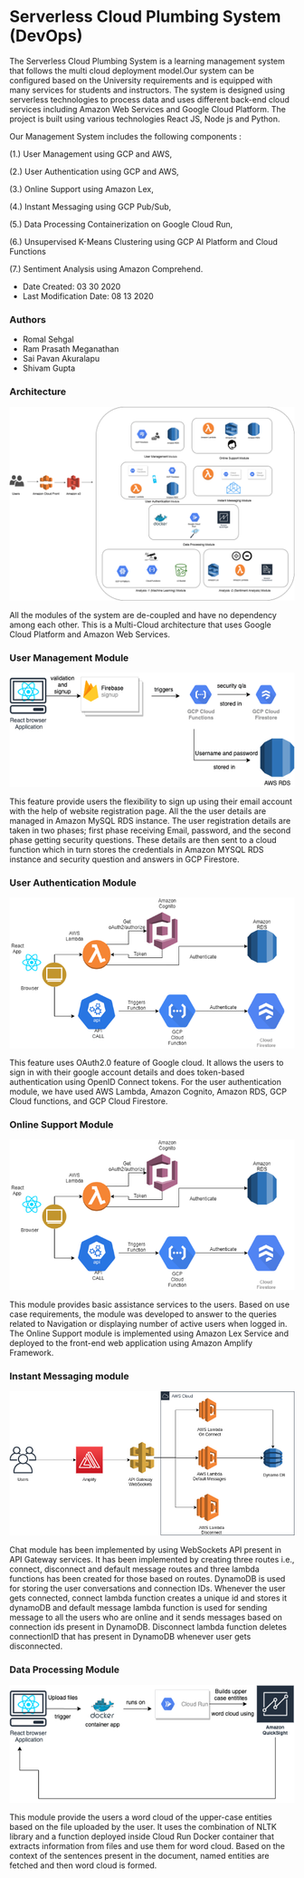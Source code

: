 # Serverless Cloud Plumbing System (DevOps) 

The Serverless Cloud Plumbing System is a learning management system that follows the multi cloud deployment model.Our system can be configured based on the University requirements and is equipped with many services for students and instructors. The system is designed using serverless technologies to process data and uses different back-end cloud services including Amazon Web Services and Google Cloud Platform. The project is built using various technologies React JS, Node js and Python.   

Our Management System includes the following components :
   
(1.) User Management using GCP and AWS, 

(2.) User Authentication using GCP and AWS,  

(3.) Online Support using Amazon Lex,  

(4.) Instant Messaging using GCP Pub/Sub,  

(5.) Data Processing Containerization on Google Cloud Run,  

(6.) Unsupervised K-Means Clustering using GCP AI Platform and Cloud Functions

(7.) Sentiment Analysis using Amazon Comprehend. 


* Date Created: 03 30 2020
* Last Modification Date: 08 13 2020

### Authors

* Romal Sehgal 
* Ram Prasath Meganathan 
* Sai Pavan Akuralapu 
* Shivam Gupta


### Architecture 

![alt text](https://github.com/sehgalromal/Serverless-Cloud-Plumbing-System/blob/master/Architecture_Screenshots/Overall_Architecture.png)

All the modules of the system are de-coupled and have no dependency among each other. This is a Multi-Cloud architecture that uses Google Cloud Platform and Amazon Web Services. 


### User Management Module 

![alt text](https://github.com/sehgalromal/Serverless-Cloud-Plumbing-System/blob/master/Architecture_Screenshots/signup.png)


This feature provide users the flexibility to sign up using their email account with the help of website registration page. All the the user details are managed in Amazon MySQL RDS instance. The user registration details are taken in two phases; first phase receiving Email, password, and the second phase getting security questions. These details are then sent to a cloud function which in turn stores the credentials in Amazon MYSQL RDS instance and security question and answers in GCP Firestore. 


### User Authentication Module 

![alt text](https://github.com/sehgalromal/Serverless-Cloud-Plumbing-System/blob/master/Architecture_Screenshots/image18.png)
	   
This feature uses OAuth2.0 feature of Google cloud. It allows the users to sign in with their google account details and does token-based authentication using OpenID Connect tokens. For the user authentication module, we have used AWS Lambda, Amazon Cognito, Amazon RDS, GCP Cloud functions, and GCP Cloud Firestore.  

### Online Support Module 

![alt text](https://github.com/sehgalromal/Serverless-Cloud-Plumbing-System/blob/master/Architecture_Screenshots/image18.png)

This module provides basic assistance services to the users. Based on use case requirements, the module was developed to answer to the queries related to Navigation or displaying number of active users when logged in. The Online Support module is implemented using Amazon Lex Service and deployed to the front-end web application using Amazon Amplify Framework. 


### Instant Messaging module 

![alt text](https://github.com/sehgalromal/Serverless-Cloud-Plumbing-System/blob/master/Architecture_Screenshots/image40.png)


Chat module has been implemented by using WebSockets API present in API Gateway services. It has been implemented by creating three routes i.e., connect, disconnect and default message routes and three lambda functions has been created for those based on routes. DynamoDB is used for storing the user conversations and connection IDs. Whenever the user gets connected, connect lambda function creates a unique id and stores it dynamoDB and default message lambda function is used for sending message to all the users who are online and it sends messages based on connection ids present in DynamoDB. Disconnect lambda function deletes connectionID that has  present in DynamoDB whenever user gets disconnected. 


### Data Processing Module 

![alt text](https://github.com/sehgalromal/Serverless-Cloud-Plumbing-System/blob/master/Architecture_Screenshots/image50.png)

This module provide the users a word cloud of the upper-case entities based on the file uploaded by the user. It uses the combination of NLTK library and  a function deployed inside Cloud Run Docker container that extracts information from files and use them for word cloud. Based on the context of the sentences present in the document, named entities are fetched and then word cloud is formed. 










